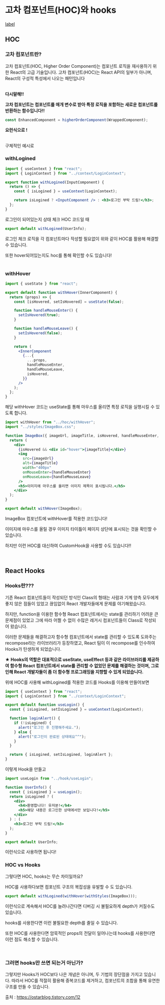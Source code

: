 # 고차 컴포넌트(HOC)와 hooks

[label](command:workbench.trust.manage)

## HOC

### 고차 컴포넌트란?

고차 컴포넌트(HOC, Higher Order Component)는 컴포넌트 로직을 재사용하기 위한 React의 고급 기술입니다. 고차 컴포넌트(HOC)는 React API의 일부가 아니며, React의 구성적 특성에서 나오는 패턴입니다 <br/><br/>

**다시말해!!**

**고차 컴포넌트는 컴포넌트를 매개 변수로 받아 특정 로직을 포함하는 새로운 컴포넌트를 반환하는 함수입니다!!**

```jsx
const EnhancedComponent = higherOrderComponent(WrappedComponent);
```

**요런식으로 !** <br/><br/>

구체적인 예시로

### withLogined

```jsx
import { useContext } from "react";
import { LoginContext } from "../context/LoginContext";

export function withLogined(InputComponent) {
  return () => {
    const { isLogined } = useContext(LoginContext);

    return isLogined ? <InputComponent /> : <h3>로그인 부탁 드림!</h3>;
  };
}
```

로그인이 되어있는지 상태 체크 HOC 코드일 때

```jsx
export default withLogined(UserInfo);
```

로그인 체크 로직을 각 컴포넌트마다 작성할 필요없이 위와 같이 HOC를 활용해 해결할 수 있습니다.

또한 hover되어있는지도 hoc를 통해 확인할 수도 있습니다! <br/><br/>

### withHover

```jsx
import { useState } from "react";

export default function withHover(InnerComponent) {
  return (props) => {
    const [isHovered, setIsHovered] = useState(false);

    function handleMouseEnter() {
      setIsHovered(true);
    }

    function handleMouseLeave() {
      setIsHovered(false);
    }

    return (
      <InnerComponent
        {...{
          ...props,
          handleMouseEnter,
          handleMouseLeave,
          isHovered,
        }}
      />
    );
  };
}
```

해당 withHover 코드는 useState를 통해 마우스를 올리면 특정 로직을 실행시킬 수 있도록 합니다.

```jsx
import withHover from "../hoc/withHover";
import "../styles/ImageBox.css";

function ImageBox({ imageUrl, imageTitle, isHovered, handleMouseEnter, handleMouseLeave }) {
  return (
    <div>
      {isHovered && <div id="hover">{imageTitle}</div>}
      <img
        src={imageUrl}
        alt={imageTitle}
        width="400px"
        onMouseEnter={handleMouseEnter}
        onMouseLeave={handleMouseLeave}
      />
      <h5>이미지에 마우스를 올리면 이미지 제목이 표시됩니다.</h5>
    </div>
  );
}

export default withHover(ImageBox);
```

ImageBox 컴포넌트에 withHover를 적용한 코드입니다!

이미지에 마우스를 올릴 경우 이미지 타이틀이 페이지 상단에 표시되는 것을 확인할 수 있습니다.

하지만 이런 HOC를 대신하여 CustomHook을 사용할 수도 있습니다!!

<br/>

## React Hooks

### Hooks란???

기존 React 컴포넌트들이 작성되던 방식인 Class의 형태는 사람과 기계 양측 모두에게 좋지 않은 점들이 있었고 끊임없이 React 개발자들에게 문제를 야기해왔습니다.

하지만, function을 이용한 함수형 React 컴포넌트에서는 state를 관리하기 어려운 큰 문제점이 있었고 그에 따라 어쩔 수 없이 수많은 레거시 컴포넌트들이 Class로 작성되어 왔습니다.

이러한 문제들을 해결하고자 함수형 컴포넌트에서 state를 관리할 수 있도록 도와주는 recompose라는 라이브러리가 등장하였고, React 팀이 이 recompose를 인수하여 Hooks가 탄생하게 되었습니다.

**★ Hooks의 역할은 대표적으로 useState, useEffect 등과 같은 라이브러리를 제공하여 함수형 React 컴포넌트에서 state를 관리할 수 없었던 문제를 해결하는 것이며, 그로 인해 React 개발자들이 좀 더 함수형 프로그래밍을 지향할 수 있게 되었습니다.**

위에 HOC를 사용해 withLogined를 적용한 코드를
Hooks를 이용해 만들어보면

```jsx
import { useContext } from "react";
import { LoginContext } from "../context/LoginContext";

export default function useLogin() {
  const { isLogined, setIsLogined } = useContext(LoginContext);

  function loginAlert() {
    if (!isLogined) {
      alert("로그인 후 진행해주세요.");
    } else {
      alert("로그인이 완료된 상태에요^^");
    }
  }

  return { isLogined, setIsLogined, loginAlert };
}
```

이렇게 Hook을 만들고

```jsx
import useLogin from "../hook/useLogin";

function UserInfo() {
  const { isLogined } = useLogin();
  return isLogined ? (
    <div>
      <h4>환영합니다! 유저분!</h4>
      <h5>해당 내용은 로그인한 상태에서만 보입니다!</h5>
    </div>
  ) : (
    <h3>로그인 부탁 드림!</h3>
  );
}

export default UserInfo;
```

이런식으로 사용하면 됩니다!

### HOC vs Hooks

그렇다면 HOC, hooks는 무슨 차이일까요?

HOC를 사용하다보면 컴포넌트 구조의 복잡성을 유발할 수 도 있습니다.

```jsx
export default withLogined(withHover(withStyles(ImageBox)));
```

이런식으로 계속해서 HOC를 늘려나간다면 디버깅 시 불필요하게 depth가 커질수도 있습니다.

hooks를 사용한다면 이런 불필요한 depth를 줄일 수 있습니다.

또한 HOC를 사용한다면 암묵적인 props의 전달이 일어나는데 hooks를 사용한다면 이런 점도 해소할 수 있습니다.

<br/>

### 그러면 hooks만 쓰면 되는거 아닌가?

그렇지만 Hooks가 HOC보다 나은 개념은 아니며, 두 기법의 장단점을 가지고 있습니다. 따라서 HOC를 적절히 활용해 중복코드를 제거하고, 컴포넌트의 조합을 통해 유연한 구조를 만들 수 있습니다.

출처 : https://ostarblog.tistory.com/12
